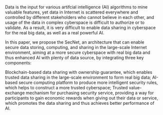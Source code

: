 Data is the input for various artifcial intelligence (AI) algorithms to mine valuable features, yet data in Internet is scattered everywhere and controlled by different stakeholders who cannot believe in each other, and usage of the data in complex cyberspace is difficult to authorize or to validate. As a result, it is very difficult to enable data sharing in cyberspace for the real big data, as well as a real powerful AI.

In this paper, we propose the SecNet, an architecture that can enable secure data storing, computing, and sharing in the large-scale Internet environment, aiming at a more secure cyberspace with real big data and thus enhanced AI with plenty of data source, by integrating three key components:

Blockchain-based data sharing with ownership guarantee, which enables trusted data sharing in the large-scale environment to form real big data;
AI-based secure computing platform to produce more intelligent security rules, which helps to construct a more trusted cyberspace;
Trusted value-exchange mechanism for purchasing security service, providing a way for participants to gain economic rewards when giving out their data or service, which promotes the data sharing and thus achieves better performance of AI.
